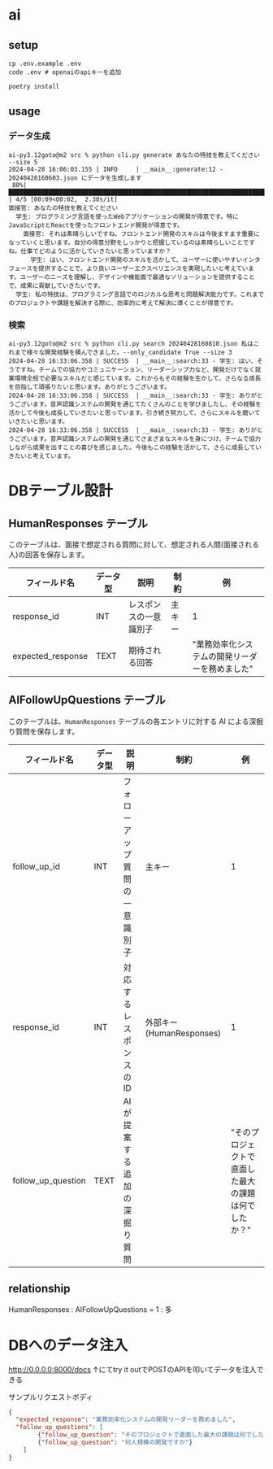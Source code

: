# ai
## setup
```
cp .env.example .env
code .env # openaiのapiキーを追加

poetry install
```

## usage
### データ生成
```
ai-py3.12goto@m2 src % python cli.py generate あなたの特技を教えてください --size 5
2024-04-28 16:06:03.155 | INFO     | __main__:generate:12 - 20240428160603.json にデータを生成します
 80%|███████████████████████████████████████████████████████████████████████████████████████████████████████████████▏                           | 4/5 [00:09<00:02,  2.30s/it]
面接官: あなたの特技を教えてください
  学生: プログラミング言語を使ったWebアプリケーションの開発が得意です。特にJavaScriptとReactを使ったフロントエンド開発が得意です。
    面接官: それは素晴らしいですね。フロントエンド開発のスキルは今後ますます重要になっていくと思います。自分の得意分野をしっかりと把握しているのは素晴らしいことですね。仕事でどのように活かしていきたいと思っていますか？
      学生: はい、フロントエンド開発のスキルを活かして、ユーザーに使いやすいインタフェースを提供することで、より良いユーザーエクスペリエンスを実現したいと考えています。ユーザーのニーズを理解し、デザインや機能面で最適なソリューションを提供することで、成果に貢献していきたいです。
  学生: 私の特技は、プログラミング言語でのロジカルな思考と問題解決能力です。これまでのプロジェクトや課題を解決する際に、効率的に考えて解決に導くことが得意です。

```

### 検索
```
ai-py3.12goto@m2 src % python cli.py search 20240428160810.json 私はこれまで様々な開発経験を積んできました。--only_candidate True --size 3
2024-04-28 16:33:06.358 | SUCCESS  | __main__:search:33 - 学生: はい、そうですね。チームでの協力やコミュニケーション、リーダーシップ力など、開発だけでなく就業環境全般で必要なスキルだと感じています。これからもその経験を生かして、さらなる成長を目指して頑張りたいと思います。ありがとうございます。
2024-04-28 16:33:06.358 | SUCCESS  | __main__:search:33 - 学生: ありがとうございます。音声認識システムの開発を通じてたくさんのことを学びましたし、その経験を活かして今後も成長していきたいと思っています。引き続き努力して、さらにスキルを磨いていきたいと思います。
2024-04-28 16:33:06.358 | SUCCESS  | __main__:search:33 - 学生: ありがとうございます。音声認識システムの開発を通じてさまざまなスキルを身につけ、チームで協力しながら成果を出すことの喜びを感じました。今後もこの経験を活かして、さらに成長していきたいと考えています。

```

# DBテーブル設計
## HumanResponses テーブル

このテーブルは、面接で想定される質問に対して、想定される人間(面接される人)の回答を保存します。

| フィールド名        | データ型 | 説明                             | 制約       |例|
|-------------------|---------|--------------------------------|-----------|---|
| response_id       | INT     | レスポンスの一意識別子             | 主キー     | 1|
| expected_response | TEXT    | 期待される回答                   |            | "業務効率化システムの開発リーダーを務めました"|

## AIFollowUpQuestions テーブル

このテーブルは、`HumanResponses` テーブルの各エントリに対する AI による深掘り質問を保存します。

| フィールド名         | データ型 | 説明                                 | 制約                   | 例　|
|--------------------|---------|------------------------------------|-----------------------|---|
| follow_up_id       | INT     | フォローアップ質問の一意識別子       | 主キー                 | 1
| response_id        | INT     | 対応するレスポンスの ID              | 外部キー (HumanResponses) | 1
| follow_up_question | TEXT    | AI が提案する追加の深掘り質問         |                     | "そのプロジェクトで直面した最大の課題は何でしたか？"|

## relationship
HumanResponses : AIFollowUpQuestions = 1 : 多

# DBへのデータ注入
http://0.0.0.0:8000/docs
↑にてtry it outでPOSTのAPIを叩いてデータを注入できる

サンプルリクエストボディ
```json
{
  "expected_response": "業務効率化システムの開発リーダーを務めました",
  "follow_up_questions": [
        {"follow_up_question": "そのプロジェクトで直面した最大の課題は何でしたか？"},
        {"follow_up_question": "何人規模の開発ですか"}
    ]
}
```


